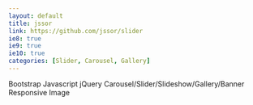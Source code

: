 ```yaml
---
layout: default 
title: jssor
link: https://github.com/jssor/slider
ie8: true
ie9: true
ie10: true
categories: [Slider, Carousel, Gallery]
---
```

Bootstrap Javascript jQuery Carousel/Slider/Slideshow/Gallery/Banner Responsive Image
